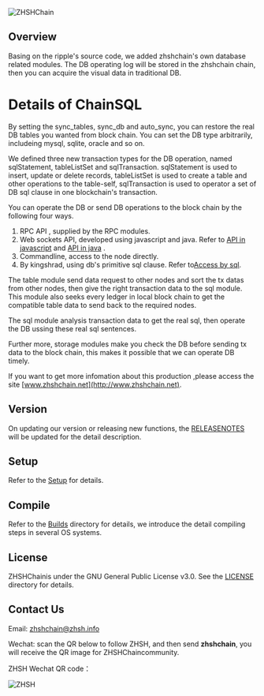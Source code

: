 ![ZHSHChain](/images/logo.png)

## Overview

Basing on the ripple's source code, we added zhshchain's own database related modules. The DB operating log will be stored in the zhshchain chain, then you can acquire the visual data in traditional DB.

# Details of ChainSQL

By setting the sync_tables, sync_db and auto_sync, you can restore the real DB tables you wanted from block chain. You can set the DB type arbitrarily, includeing mysql, sqlite, oracle and so on.

We defined three new transaction types for the DB operation, named sqlStatement, tableListSet and sqlTransaction. sqlStatement is used to insert, update or delete records, tableListSet is used to create a table and other operations to the table-self, sqlTransaction is used to operator a set of DB sql clause in one blockchain's transaction.

You can operate the DB or send DB operations to the block chain by the following four ways.

1. RPC API , supplied by the RPC modules.
2. Web sockets API, developed using javascript and java. Refer to [API in javascript](http://www.zhshchain.net/api_javascript.html) and [API in java](http://www.zhshchain.net/api_java.html) .
3. Commandline, access to the node directly.
4. By kingshrad, using db's primitive sql clause. Refer to[Access by sql](http://www.zhshchain.net/api_mysql.html).

The table module send data request to other nodes and sort the tx datas from other nodes, then give the right transaction data to the  sql module. This module also seeks every ledger in local block chain to get the compatible table data to send back to the required nodes.

The sql module analysis transaction data to get the real sql, then operate the DB ussing these real sql sentences.

Further more, storage modules make you check the DB before sending tx data to the block chain, this makes it possible that we can operate DB timely.

If you want to get more infomation about this production ,please access the site [www.zhshchain.net](http://www.zhshchain.net).

## Version
On updating  our version or  releasing new functions, the [RELEASENOTES](./RELEASENOTES.md) will be updated for the detail description.

## Setup
Refer to the  [Setup](./doc/manual/deploy.md) for details.

## Compile

Refer to the  [Builds](./Builds) directory for details, we introduce the detail compiling steps in several OS systems.

## License

ZHSHChainis under the GNU General Public License v3.0. See the [LICENSE](./LICENSE) directory for details.

## Contact Us
Email: zhshchain@zhsh.info

Wechat: scan the QR below to follow ZHSH, and then send **zhshchain**, you will receive the QR image for ZHSHChaincommunity.

ZHSH Wechat QR code：

![ZHSH](/images/zhsh.jpg)
